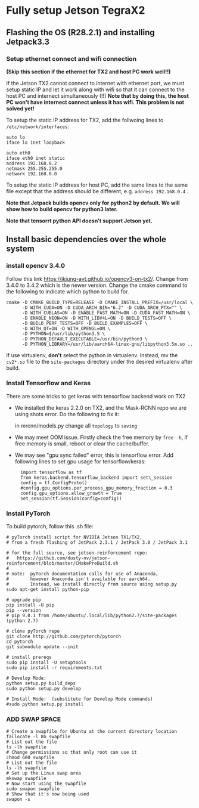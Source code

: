# Fully setup Jetson TegraX2

## Flashing the OS (R28.2.1) and installing Jetpack3.3

### Setup ethernet connect and wifi connection

**(Skip this section if the ethernet for TX2 and host PC work well!!)**

If the Jetson TX2 cannot connect to internet with ethernet port, we must setup static IP and let it work along with wifi so that it can connect to the host PC and internect simultaneously (!!) **Note that by doing this, the host PC won't have internect connect unless it has wifi. This problem is not solved yet!**

To setup the static IP address for TX2, add the follwoing lines to ```/etc/network/interfaces```:

	auto lo
	iface lo inet loopback
	
	auto eth0
	iface eth0 inet static
	address 192.168.0.2
	netmask 255.255.255.0
	network 192.168.0.0

To setup the static IP address for host PC, add the same lines to the same file except that the address should be different, e.g. ```address 192.168.0.4``` .

**Note that Jetpack builds opencv only for python2 by default. We will show how to build opencv for python3 later.**

**Note that tensorrt python API doesn't support Jetson yet.**

## Install basic dependencies over the whole system
### install opencv 3.4.0

Follow this link <https://jkjung-avt.github.io/opencv3-on-tx2/>. 
Change from 3.4.0 to 3.4.2 which is the newer version.
Change the cmake command to the following to indicate which python to build for.

	cmake -D CMAKE_BUILD_TYPE=RELEASE -D CMAKE_INSTALL_PREFIX=/usr/local \
	      -D WITH_CUDA=ON -D CUDA_ARCH_BIN="6.2" -D CUDA_ARCH_PTX="" \
	      -D WITH_CUBLAS=ON -D ENABLE_FAST_MATH=ON -D CUDA_FAST_MATH=ON \
	      -D ENABLE_NEON=ON -D WITH_LIBV4L=ON -D BUILD_TESTS=OFF \
	      -D BUILD_PERF_TESTS=OFF -D BUILD_EXAMPLES=OFF \
	      -D WITH_QT=ON -D WITH_OPENGL=ON \
	      -D PYTHON=$/usr/lib/python3.5 \
	      -D PYTHON_DEFAULT_EXECUTABLE=/usr/bin/python3 \
	      -D PYTHON_LIBRARY=/usr/lib/aarch64-linux-gnu/libpython3.5m.so ..

If use virtualenv, **don't** select the python in virtualenv. Instead, mv the ```cv2*.so``` file to the ```site-packages``` directory under the desired virtualenv after build. 

### Install Tensorflow and Keras
There are some tricks to get keras with tensorflow backend work on TX2

* We installed the keras 2.2.0 on TX2, and the Mask-RCNN repo we are using shots error. Do the following to fix it:

    in mrcnn/models.py change all ```topology``` to ```saving```
* We may meet OOM issue. Firstly check the free memory by ```free -h```, if free memory is small, reboot or clear the cache/buffer.

* We may see "gpu sync failed" error, this is tensorflow error. Add following lines to set gpu usage for tensorflow/keras:

		import tensorflow as tf
		from keras.backend.tensorflow_backend import set\_session
		config = tf.ConfigProto()
		#config.gpu_options.per_process_gpu_memory_fraction = 0.3
		config.gpu_options.allow_growth = True
		set_session(tf.Session(config=config))
    
### Install PyTorch

To build pytorch, follow this .sh file:

	# pyTorch install script for NVIDIA Jetson TX1/TX2,
	# from a fresh flashing of JetPack 2.3.1 / JetPack 3.0 / JetPack 3.1

	# for the full source, see jetson-reinforcement repo:
	#   https://github.com/dusty-nv/jetson-reinforcement/blob/master/CMakePreBuild.sh
	#
	# note:  pyTorch documentation calls for use of Anaconda,
	#        however Anaconda isn't available for aarch64.
	#        Instead, we install directly from source using setup.py
	sudo apt-get install python-pip
	
	# upgrade pip
	pip install -U pip
	pip --version
	# pip 9.0.1 from /home/ubuntu/.local/lib/python2.7/site-packages (python 2.7)
	
	# clone pyTorch repo
	git clone http://github.com/pytorch/pytorch
	cd pytorch
	git submodule update --init
	
	# install prereqs
	sudo pip install -U setuptools
	sudo pip install -r requirements.txt
	
	# Develop Mode:
	python setup.py build_deps
	sudo python setup.py develop
	
	# Install Mode:  (substitute for Develop Mode commands)
	#sudo python setup.py install

### ADD SWAP SPACE
    
    # Create a swapfile for Ubuntu at the current directory location
    fallocate -l 8G swapfile
    # List out the file
    ls -lh swapfile
    # Change permissions so that only root can use it
    chmod 600 swapfile
    # List out the file
    ls -lh swapfile
    # Set up the Linux swap area
    mkswap swapfile
    # Now start using the swapfile
    sudo swapon swapfile
    # Show that it's now being used
    swapon -s
 

